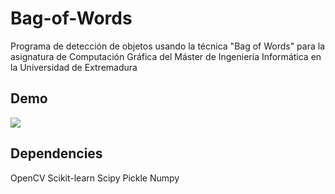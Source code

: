# Bag-of-Words
Programa de detección de objetos usando la técnica "Bag of Words" para la asignatura de Computación Gráfica del Máster de Ingeniería Informática en la Universidad de Extremadura

## Demo
![](https://github.com/JPery/Bag-of-Words/blob/master/data/demo.gif)

## Dependencies
OpenCV
Scikit-learn
Scipy
Pickle
Numpy
